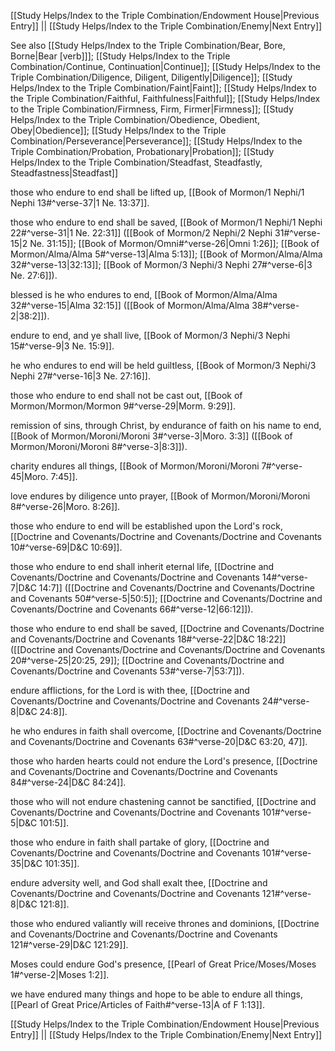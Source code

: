 [[Study Helps/Index to the Triple Combination/Endowment House|Previous Entry]]  ||  [[Study Helps/Index to the Triple Combination/Enemy|Next Entry]]

 See also [[Study Helps/Index to the Triple Combination/Bear, Bore, Borne|Bear [verb]]]; [[Study Helps/Index to the Triple Combination/Continue, Continuation|Continue]]; [[Study Helps/Index to the Triple Combination/Diligence, Diligent, Diligently|Diligence]]; [[Study Helps/Index to the Triple Combination/Faint|Faint]]; [[Study Helps/Index to the Triple Combination/Faithful, Faithfulness|Faithful]]; [[Study Helps/Index to the Triple Combination/Firmness, Firm, Firmer|Firmness]]; [[Study Helps/Index to the Triple Combination/Obedience, Obedient, Obey|Obedience]]; [[Study Helps/Index to the Triple Combination/Perseverance|Perseverance]]; [[Study Helps/Index to the Triple Combination/Probation, Probationary|Probation]]; [[Study Helps/Index to the Triple Combination/Steadfast, Steadfastly, Steadfastness|Steadfast]]

 those who endure to end shall be lifted up, [[Book of Mormon/1 Nephi/1 Nephi 13#^verse-37|1 Ne. 13:37]].

 those who endure to end shall be saved, [[Book of Mormon/1 Nephi/1 Nephi 22#^verse-31|1 Ne. 22:31]] ([[Book of Mormon/2 Nephi/2 Nephi 31#^verse-15|2 Ne. 31:15]]; [[Book of Mormon/Omni#^verse-26|Omni 1:26]]; [[Book of Mormon/Alma/Alma 5#^verse-13|Alma 5:13]]; [[Book of Mormon/Alma/Alma 32#^verse-13|32:13]]; [[Book of Mormon/3 Nephi/3 Nephi 27#^verse-6|3 Ne. 27:6]]).

 blessed is he who endures to end, [[Book of Mormon/Alma/Alma 32#^verse-15|Alma 32:15]] ([[Book of Mormon/Alma/Alma 38#^verse-2|38:2]]).

 endure to end, and ye shall live, [[Book of Mormon/3 Nephi/3 Nephi 15#^verse-9|3 Ne. 15:9]].

 he who endures to end will be held guiltless, [[Book of Mormon/3 Nephi/3 Nephi 27#^verse-16|3 Ne. 27:16]].

 those who endure to end shall not be cast out, [[Book of Mormon/Mormon/Mormon 9#^verse-29|Morm. 9:29]].

 remission of sins, through Christ, by endurance of faith on his name to end, [[Book of Mormon/Moroni/Moroni 3#^verse-3|Moro. 3:3]] ([[Book of Mormon/Moroni/Moroni 8#^verse-3|8:3]]).

 charity endures all things, [[Book of Mormon/Moroni/Moroni 7#^verse-45|Moro. 7:45]].

 love endures by diligence unto prayer, [[Book of Mormon/Moroni/Moroni 8#^verse-26|Moro. 8:26]].

 those who endure to end will be established upon the Lord's rock, [[Doctrine and Covenants/Doctrine and Covenants/Doctrine and Covenants 10#^verse-69|D&C 10:69]].

 those who endure to end shall inherit eternal life, [[Doctrine and Covenants/Doctrine and Covenants/Doctrine and Covenants 14#^verse-7|D&C 14:7]] ([[Doctrine and Covenants/Doctrine and Covenants/Doctrine and Covenants 50#^verse-5|50:5]]; [[Doctrine and Covenants/Doctrine and Covenants/Doctrine and Covenants 66#^verse-12|66:12]]).

 those who endure to end shall be saved, [[Doctrine and Covenants/Doctrine and Covenants/Doctrine and Covenants 18#^verse-22|D&C 18:22]] ([[Doctrine and Covenants/Doctrine and Covenants/Doctrine and Covenants 20#^verse-25|20:25, 29]]; [[Doctrine and Covenants/Doctrine and Covenants/Doctrine and Covenants 53#^verse-7|53:7]]).

 endure afflictions, for the Lord is with thee, [[Doctrine and Covenants/Doctrine and Covenants/Doctrine and Covenants 24#^verse-8|D&C 24:8]].

 he who endures in faith shall overcome, [[Doctrine and Covenants/Doctrine and Covenants/Doctrine and Covenants 63#^verse-20|D&C 63:20, 47]].

 those who harden hearts could not endure the Lord's presence, [[Doctrine and Covenants/Doctrine and Covenants/Doctrine and Covenants 84#^verse-24|D&C 84:24]].

 those who will not endure chastening cannot be sanctified, [[Doctrine and Covenants/Doctrine and Covenants/Doctrine and Covenants 101#^verse-5|D&C 101:5]].

 those who endure in faith shall partake of glory, [[Doctrine and Covenants/Doctrine and Covenants/Doctrine and Covenants 101#^verse-35|D&C 101:35]].

 endure adversity well, and God shall exalt thee, [[Doctrine and Covenants/Doctrine and Covenants/Doctrine and Covenants 121#^verse-8|D&C 121:8]].

 those who endured valiantly will receive thrones and dominions, [[Doctrine and Covenants/Doctrine and Covenants/Doctrine and Covenants 121#^verse-29|D&C 121:29]].

 Moses could endure God's presence, [[Pearl of Great Price/Moses/Moses 1#^verse-2|Moses 1:2]].

 we have endured many things and hope to be able to endure all things, [[Pearl of Great Price/Articles of Faith#^verse-13|A of F 1:13]].

[[Study Helps/Index to the Triple Combination/Endowment House|Previous Entry]]  ||  [[Study Helps/Index to the Triple Combination/Enemy|Next Entry]]